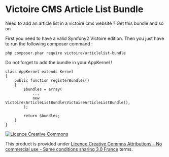 Victoire CMS Article List Bundle
============

Need to add an article list in a victoire cms website ?
Get this bundle and so on

First you need to have a valid Symfony2 Victoire edition.
Then you just have to run the following composer command :

    php composer.phar require victoire/articlelist-bundle

Do not forget to add the bundle in your AppKernel !

    class AppKernel extends Kernel
    {
        public function registerBundles()
        {
            $bundles = array(
                ...
                new Victoire\ArticleListBundle\VictoireArticleListBundle(),
            );
    
            return $bundles;
        }
    }

[![Licence Creative Commons](http://i.creativecommons.org/l/by-nc-sa/3.0/fr/88x31.png)](http://creativecommons.org/licenses/by-nc-sa/3.0/fr/)

This product is provided under [Licence Creative Commns Attributions - No commercial use - Same conditions sharing 3.0 France](http://creativecommons.org/licenses/by-nc-sa/3.0/fr/) terms.
